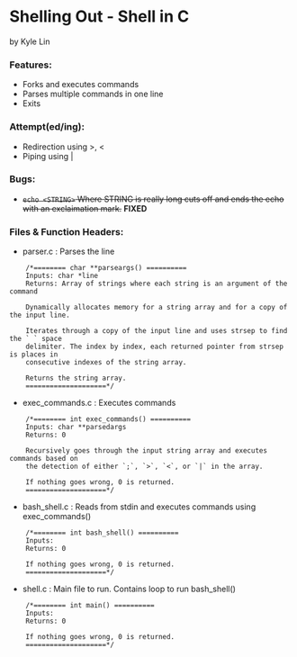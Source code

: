 # Shelling Out - Shell in C

by Kyle Lin

### Features:

* Forks and executes commands
* Parses multiple commands in one line
* Exits

### Attempt(ed/ing):

* Redirection using >, <
* Piping using |

### Bugs:

* <del>`echo <STRING>` Where STRING is really long cuts off and ends the
echo with an exclaimation mark.</del> **FIXED**

### Files & Function Headers:

* parser.c : Parses the line
```
    /*======== char **parseargs() ==========
    Inputs: char *line
    Returns: Array of strings where each string is an argument of the command

    Dynamically allocates memory for a string array and for a copy of the input line.

    Iterates through a copy of the input line and uses strsep to find the ` ` space
    delimiter. The index by index, each returned pointer from strsep is places in
    consecutive indexes of the string array. 

    Returns the string array.
    ====================*/
```
* exec_commands.c : Executes commands
```
    /*======== int exec_commands() ==========
    Inputs: char **parsedargs
    Returns: 0

    Recursively goes through the input string array and executes commands based on
    the detection of either `;`, `>`, `<`, or `|` in the array.

    If nothing goes wrong, 0 is returned.
    ====================*/
```
* bash_shell.c : Reads from stdin and executes commands using exec_commands()
```
    /*======== int bash_shell() ==========
    Inputs: 
    Returns: 0 

    If nothing goes wrong, 0 is returned.
    ====================*/
```
* shell.c : Main file to run. Contains loop to run bash_shell()
```
    /*======== int main() ==========
    Inputs: 
    Returns: 0

    If nothing goes wrong, 0 is returned.
    ====================*/
```